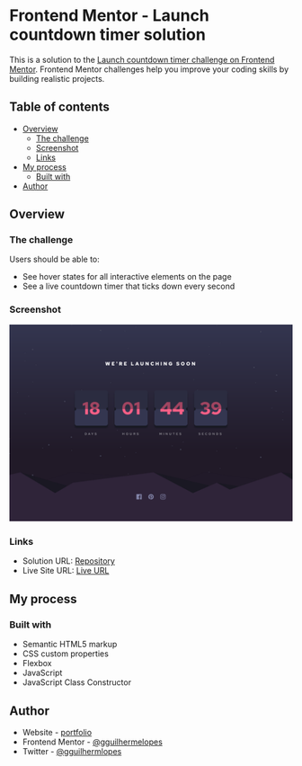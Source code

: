 # Frontend Mentor - Launch countdown timer solution

This is a solution to the [Launch countdown timer challenge on Frontend Mentor](https://www.frontendmentor.io/challenges/launch-countdown-timer-N0XkGfyz-). Frontend Mentor challenges help you improve your coding skills by building realistic projects.

## Table of contents

- [Overview](#overview)
  - [The challenge](#the-challenge)
  - [Screenshot](#screenshot)
  - [Links](#links)
- [My process](#my-process)
  - [Built with](#built-with)
- [Author](#author)

## Overview

### The challenge

Users should be able to:

- See hover states for all interactive elements on the page
- See a live countdown timer that ticks down every second

### Screenshot

![](./images/screenshot.jpg)

### Links

- Solution URL: [Repository](https://github.com/gguilhermelopes/front-end-mentor-launch-countdown-timer)
- Live Site URL: [Live URL](https://gguilhermelopes.github.io/front-end-mentor-launch-countdown-timer/)

## My process

### Built with

- Semantic HTML5 markup
- CSS custom properties
- Flexbox
- JavaScript
- JavaScript Class Constructor

## Author

- Website - [portfolio](https://gguilhermelopes.github.io/)
- Frontend Mentor - [@gguilhermelopes](https://www.frontendmentor.io/profile/gguilhermelopes)
- Twitter - [@gguilhermlopes](https://twitter.com/gguilhermlopes)
